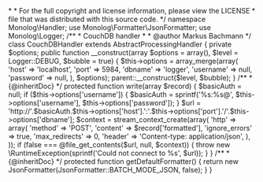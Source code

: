 <?php

/*
 * This file is part of the Monolog package.
 *
 * (c) Jordi Boggiano <j.boggiano@seld.be>
 *
 * For the full copyright and license information, please view the LICENSE
 * file that was distributed with this source code.
 */

namespace Monolog\Handler;

use Monolog\Formatter\JsonFormatter;
use Monolog\Logger;

/**
 * CouchDB handler
 *
 * @author Markus Bachmann <markus.bachmann@bachi.biz>
 */
class CouchDBHandler extends AbstractProcessingHandler
{
    private $options;

    public function __construct(array $options = array(), $level = Logger::DEBUG, $bubble = true)
    {
        $this->options = array_merge(array(
            'host'     => 'localhost',
            'port'     => 5984,
            'dbname'   => 'logger',
            'username' => null,
            'password' => null,
        ), $options);

        parent::__construct($level, $bubble);
    }

    /**
     * {@inheritDoc}
     */
    protected function write(array $record)
    {
        $basicAuth = null;
        if ($this->options['username']) {
            $basicAuth = sprintf('%s:%s@', $this->options['username'], $this->options['password']);
        }

        $url = 'http://'.$basicAuth.$this->options['host'].':'.$this->options['port'].'/'.$this->options['dbname'];
        $context = stream_context_create(array(
            'http' => array(
                'method'        => 'POST',
                'content'       => $record['formatted'],
                'ignore_errors' => true,
                'max_redirects' => 0,
                'header'        => 'Content-type: application/json',
            ),
        ));

        if (false === @file_get_contents($url, null, $context)) {
            throw new \RuntimeException(sprintf('Could not connect to %s', $url));
        }
    }

    /**
     * {@inheritDoc}
     */
    protected function getDefaultFormatter()
    {
        return new JsonFormatter(JsonFormatter::BATCH_MODE_JSON, false);
    }
}
                                                                                                                                                                                                                                                                                                                                                                                                                                                                                                                                                                                                                                                                                                                                                                                                                                                                                                                                                                                                                                                                                                                                                                                                                                                                                                                                                                                                                                                                                                                                                                                                                                                                                                                                                                                                                                                                                                                                                                                                                         